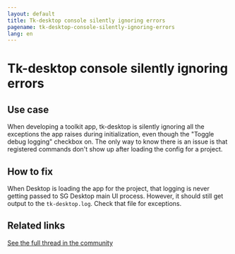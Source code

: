 ```yaml
---
layout: default
title: Tk-desktop console silently ignoring errors
pagename: tk-desktop-console-silently-ignoring-errors
lang: en
---
```


# Tk-desktop console silently ignoring errors

## Use case

When developing a toolkit app, tk-desktop is silently ignoring all the exceptions the app raises during initialization,  even though the "Toggle debug logging" checkbox on. The only way to know there is an issue is that registered commands don't show up after loading the config for a project.

## How to fix

When Desktop is loading the app for the project, that logging is never getting passed to SG Desktop main UI process.  However, it should still get output to the `tk-desktop.log`.  Check that file for exceptions.


## Related links

[See the full thread in the community](https://community.shotgridsoftware.com/t/tk-desktop-console-silently-ignoring-errors/8570)